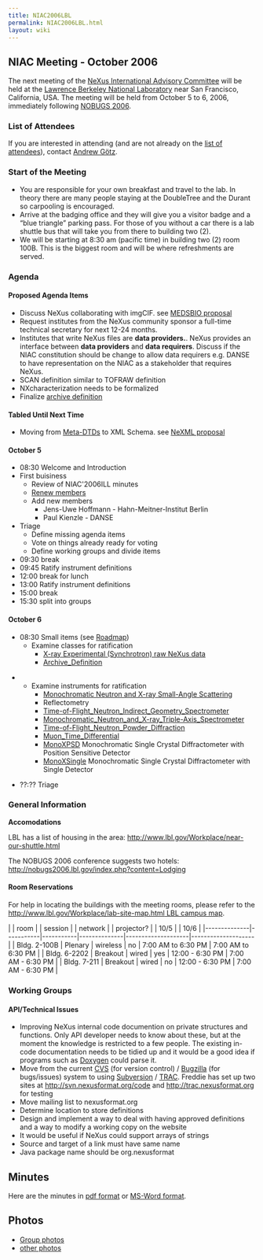 ```yaml
---
title: NIAC2006LBL
permalink: NIAC2006LBL.html
layout: wiki
---
```


NIAC Meeting - October 2006
---------------------------

The next meeting of the [ NeXus International Advisory
Committee](NIAC.html "wikilink") will be held at the [Lawrence Berkeley
National Laboratory](http://www.lbl.gov) near San Francisco, California,
USA. The meeting will be held from October 5 to 6, 2006, immediately
following [NOBUGS 2006](http://nobugs2006.lbl.gov/).

### List of Attendees

If you are interested in attending (and are not already on the [list of
attendees](NIAC2006LBL_attendees.html "wikilink")), contact [Andrew
Götz](User%3AAndy_Gotz.html "wikilink").

### Start of the Meeting

-   You are responsible for your own breakfast and travel to the lab. In
    theory there are many people staying at the DoubleTree and the
    Durant so carpooling is encouraged.
-   Arrive at the badging office and they will give you a visitor badge
    and a “blue triangle” parking pass. For those of you without a car
    there is a lab shuttle bus that will take you from there to building
    two (2).
-   We will be starting at 8:30 am (pacific time) in building two (2)
    room 100B. This is the biggest room and will be where refreshments
    are served.

### Agenda

#### Proposed Agenda Items

-   Discuss NeXus collaborating with imgCIF. see [MEDSBIO
    proposal](http://www.medsbio.org/)
-   Request institutes from the NeXus community sponsor a full-time
    technical secretary for next 12-24 months.
-   Institutes that write NeXus files are **data providers.**. NeXus
    provides an interface between **data providers** and **data
    requirers**. Discuss if the NIAC constitution should be change to
    allow data requirers e.g. DANSE to have representation on the NIAC
    as a stakeholder that requires NeXus.
-   SCAN definition similar to TOFRAW definition
-   NXcharacterization needs to be formalized
-   Finalize [archive definition](Archive_Definition.html "wikilink")

#### Tabled Until Next Time

-   Moving from [Meta-DTDs](Metaformat.html "wikilink") to XML Schema. see
    [NeXML proposal](http://www.webel.com.au/nexml)

#### October 5

-   08:30 Welcome and Introduction
-   First buisiness
    -   Review of NIAC'2006ILL minutes
    -   [Renew members](Membership_Dates.html "wikilink")
    -   Add new members
        -   Jens-Uwe Hoffmann - Hahn-Meitner-Institut Berlin
        -   Paul Kienzle - DANSE
-   Triage
    -   Define missing agenda items
    -   Vote on things already ready for voting
    -   Define working groups and divide items
-   09:30 break
-   09:45 Ratify instrument definitions
-   12:00 break for lunch
-   13:00 Ratify instrument definitions
-   15:00 break
-   15:30 split into groups

#### October 6

-   08:30 Small items (see [Roadmap](NIAC2006LBL_RoadMap.html "wikilink"))
    -   Examine classes for ratification
        -   [ X-ray Experimental (Synchrotron) raw NeXus
            data](XESraw.html "wikilink")
        -   [Archive\_Definition](Archive_Definition.html "wikilink")

<!-- -->

-   -   Examine instruments for ratification
        -   [ Monochromatic Neutron and X-ray Small-Angle
            Scattering](SAS.html "wikilink")
        -   Reflectometry
        -   [Time-of-Flight\_Neutron\_Indirect\_Geometry\_Spectrometer](Time-of-Flight_Neutron_Indirect_Geometry_Spectrometer.html "wikilink")
        -   [Monochromatic\_Neutron\_and\_X-ray\_Triple-Axis\_Spectrometer](Monochromatic_Neutron_and_X-ray_Triple-Axis_Spectrometer.html "wikilink")
        -   [Time-of-Flight\_Neutron\_Powder\_Diffraction](Time-of-Flight_Neutron_Powder_Diffraction.html "wikilink")
        -   [Muon\_Time\_Differential](Muon_Time_Differential.html "wikilink")
        -   [MonoXPSD](MonoXPSD.html "wikilink") Monochromatic Single Crystal
            Diffractometer with Position Sensitive Detector
        -   [MonoXSingle](MonoXSingle.html "wikilink") Monochromatic Single
            Crystal Diffractometer with Single Detector

<!-- -->

-   ??:?? Triage

### General Information

**Accomodations**

LBL has a list of housing in the area:
[<http://www.lbl.gov/Workplace/near-our-shuttle.html>](http://www.lbl.gov/Workplace/near-our-shuttle.html)

The NOBUGS 2006 conference suggests two hotels:
[<http://nobugs2006.lbl.gov/index.php?content=Lodging>](http://nobugs2006.lbl.gov/index.php?content=Lodging)

#### Room Reservations

For help in locating the buildings with the meeting rooms, please refer
to the [http://www.lbl.gov/Workplace/lab-site-map.html LBL campus
map](http://www.lbl.gov/Workplace/lab-site-map.html_LBL_campus_map.html "wikilink").

| | room       | | session | | network | | projector? | | 10/5             | | 10/6             |
|--------------|-----------|-----------|--------------|--------------------|--------------------|
| Bldg. 2-100B | Plenary   | wireless  | no           | 7:00 AM to 6:30 PM | 7:00 AM to 6:30 PM |
| Bldg. 6-2202 | Breakout  | wired     | yes          | 12:00 - 6:30 PM    | 7:00 AM - 6:30 PM  |
| Bldg. 7-211  | Breakout  | wired     | no           | 12:00 - 6:30 PM    | 7:00 AM - 6:30 PM  |

### Working Groups

#### API/Technical Issues

-   Improving NeXus internal code documention on private structures and
    functions. Only API developer needs to know about these, but at the
    moment the knowledge is restricted to a few people. The existing
    in-code documentation needs to be tidied up and it would be a good
    idea if programs such as
    [Doxygen](http://www.stack.nl/~dimitri/doxygen/index.html) could
    parse it.
-   Move from the current [CVS](http://www.nongnu.org/cvs/) (for version
    control) / [Bugzilla](http://www.bugzilla.org/) (for bugs/issues)
    system to using [Subversion](http://subversion.tigris.org/) /
    [TRAC](http://trac.edgewall.org/). Freddie has set up two sites at
    [<http://svn.nexusformat.org/code>](http://svn.nexusformat.org/code)
    and [<http://trac.nexusformat.org>](http://trac.nexusformat.org) for
    testing
-   Move mailing list to nexusformat.org
-   Determine location to store definitions
-   Design and implement a way to deal with having approved definitions
    and a way to modify a working copy on the website
-   It would be useful if NeXus could support arrays of strings
-   Source and target of a link must have same name
-   Java package name should be org.nexusformat

Minutes
-------

Here are the minutes in [pdf
format](Media:NIAC2006LBL_minutes.pdf.html "wikilink") or [MS-Word
format](Media:NIAC2006LBL_minutes.doc.html "wikilink").

Photos
------

-   [ Group photos](NIAC2006LBL_photos.html "wikilink")
-   [ other photos](NIAC2006LBL_photos_other.html "wikilink")


